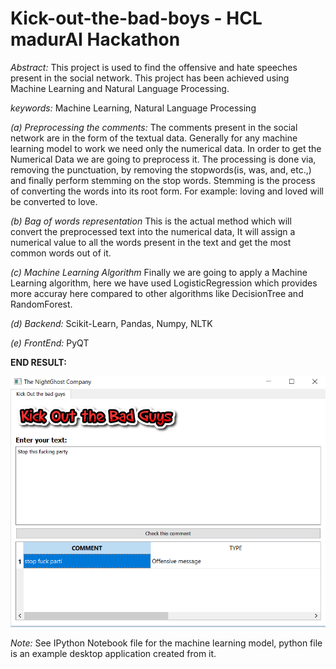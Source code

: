 # Kick-out-the-bad-boys - HCL madurAI Hackathon

*Abstract:*
This project is used to find the offensive and hate speeches present in the social network. This project has been achieved using Machine Learning and Natural Language Processing.

*keywords:*
Machine Learning, Natural Language Processing

*(a) Preprocessing the comments:*
The comments present in the social network are in the form of the textual data. Generally for any machine learning model to work we need only the numerical data. In order to get the Numerical Data we are going to preprocess it. The processing is done via, removing the punctuation, by removing the stopwords(is, was, and, etc.,) and finally perform stemming on the stop words. Stemming is the process of converting the words into its root form. For example: loving and loved will be converted to love.

*(b) Bag of words representation*
This is the actual method which will convert the preprocessed text into the numerical data, It will assign a numerical value to all the words present in the text and get the most common words out of it.

*(c) Machine Learning Algorithm*
Finally we are going to apply a Machine Learning algorithm, here we have used LogisticRegression which provides more accuray here compared to other algorithms like DecisionTree and RandomForest.

*(d) Backend:* Scikit-Learn, Pandas, Numpy, NLTK

*(e) FrontEnd:* PyQT


**END RESULT:**

![image](display.png)

*Note:* See IPython Notebook file for the machine learning model, python file is an example desktop application created from it.
